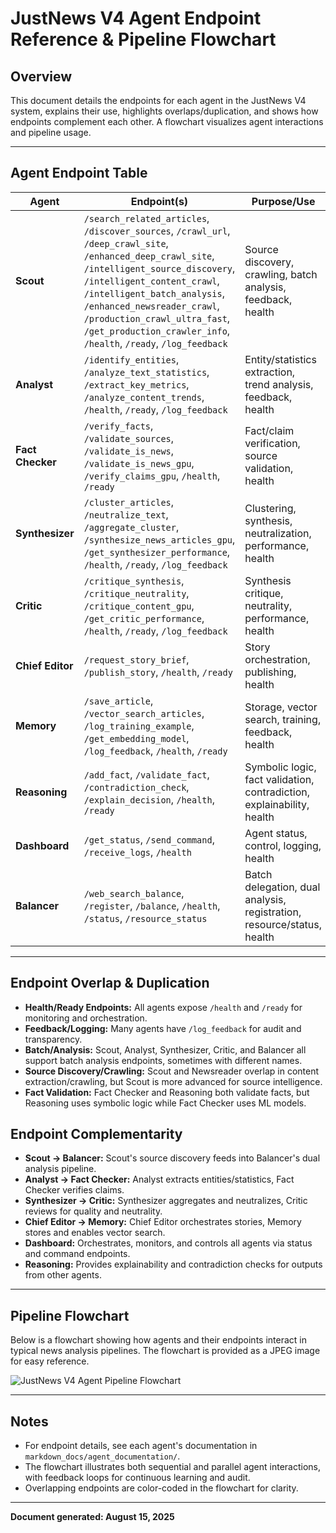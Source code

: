 # JustNews V4 Agent Endpoint Reference & Pipeline Flowchart

## Overview
This document details the endpoints for each agent in the JustNews V4 system, explains their use, highlights overlaps/duplication, and shows how endpoints complement each other. A flowchart visualizes agent interactions and pipeline usage.

---

## Agent Endpoint Table

| Agent         | Endpoint(s)                       | Purpose/Use |
|---------------|-----------------------------------|-------------|
| **Scout**     | `/search_related_articles`, `/discover_sources`, `/crawl_url`, `/deep_crawl_site`, `/enhanced_deep_crawl_site`, `/intelligent_source_discovery`, `/intelligent_content_crawl`, `/intelligent_batch_analysis`, `/enhanced_newsreader_crawl`, `/production_crawl_ultra_fast`, `/get_production_crawler_info`, `/health`, `/ready`, `/log_feedback` | Source discovery, crawling, batch analysis, feedback, health |
| **Analyst**   | `/identify_entities`, `/analyze_text_statistics`, `/extract_key_metrics`, `/analyze_content_trends`, `/health`, `/ready`, `/log_feedback` | Entity/statistics extraction, trend analysis, feedback, health |
| **Fact Checker** | `/verify_facts`, `/validate_sources`, `/validate_is_news`, `/validate_is_news_gpu`, `/verify_claims_gpu`, `/health`, `/ready` | Fact/claim verification, source validation, health |
| **Synthesizer** | `/cluster_articles`, `/neutralize_text`, `/aggregate_cluster`, `/synthesize_news_articles_gpu`, `/get_synthesizer_performance`, `/health`, `/ready`, `/log_feedback` | Clustering, synthesis, neutralization, performance, health |
| **Critic**    | `/critique_synthesis`, `/critique_neutrality`, `/critique_content_gpu`, `/get_critic_performance`, `/health`, `/ready`, `/log_feedback` | Synthesis critique, neutrality, performance, health |
| **Chief Editor** | `/request_story_brief`, `/publish_story`, `/health`, `/ready` | Story orchestration, publishing, health |
| **Memory**    | `/save_article`, `/vector_search_articles`, `/log_training_example`, `/get_embedding_model`, `/log_feedback`, `/health`, `/ready` | Storage, vector search, training, feedback, health |
| **Reasoning** | `/add_fact`, `/validate_fact`, `/contradiction_check`, `/explain_decision`, `/health`, `/ready` | Symbolic logic, fact validation, contradiction, explainability, health |
| **Dashboard** | `/get_status`, `/send_command`, `/receive_logs`, `/health` | Agent status, control, logging, health |
| **Balancer**  | `/web_search_balance`, `/register`, `/balance`, `/health`, `/status`, `/resource_status` | Batch delegation, dual analysis, registration, resource/status, health |

---

## Endpoint Overlap & Duplication
- **Health/Ready Endpoints:** All agents expose `/health` and `/ready` for monitoring and orchestration.
- **Feedback/Logging:** Many agents have `/log_feedback` for audit and transparency.
- **Batch/Analysis:** Scout, Analyst, Synthesizer, Critic, and Balancer all support batch analysis endpoints, sometimes with different names.
- **Source Discovery/Crawling:** Scout and Newsreader overlap in content extraction/crawling, but Scout is more advanced for source intelligence.
- **Fact Validation:** Fact Checker and Reasoning both validate facts, but Reasoning uses symbolic logic while Fact Checker uses ML models.

## Endpoint Complementarity
- **Scout → Balancer:** Scout's source discovery feeds into Balancer's dual analysis pipeline.
- **Analyst → Fact Checker:** Analyst extracts entities/statistics, Fact Checker verifies claims.
- **Synthesizer → Critic:** Synthesizer aggregates and neutralizes, Critic reviews for quality and neutrality.
- **Chief Editor → Memory:** Chief Editor orchestrates stories, Memory stores and enables vector search.
- **Dashboard:** Orchestrates, monitors, and controls all agents via status and command endpoints.
- **Reasoning:** Provides explainability and contradiction checks for outputs from other agents.

---

## Pipeline Flowchart

Below is a flowchart showing how agents and their endpoints interact in typical news analysis pipelines. The flowchart is provided as a JPEG image for easy reference.

![JustNews V4 Agent Pipeline Flowchart](markdown_docs/agent_documentation/AGENT_PIPELINE_FLOWCHART.jpeg)

---

## Notes
- For endpoint details, see each agent's documentation in `markdown_docs/agent_documentation/`.
- The flowchart illustrates both sequential and parallel agent interactions, with feedback loops for continuous learning and audit.
- Overlapping endpoints are color-coded in the flowchart for clarity.

---

**Document generated: August 15, 2025**
